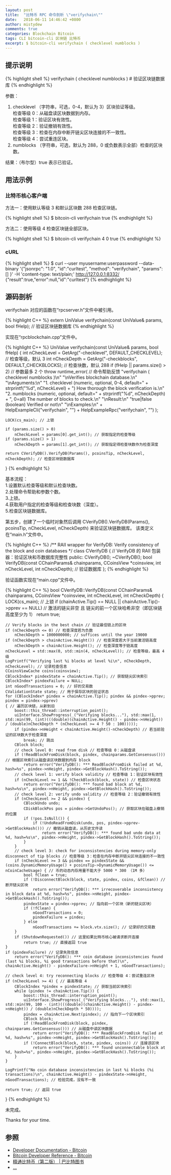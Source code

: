 ```yaml
---
layout: post
title:  "比特币 RPC 命令剖析 \"verifychain\""
date:   2018-06-11 14:46:42 +0800
author: mistydew
comments: true
categories: Blockchain Bitcoin
tags: CLI bitcoin-cli 区块链 比特币
excerpt: $ bitcoin-cli verifychain ( checklevel numblocks )
---
```

## 提示说明

{% highlight shell %}
verifychain ( checklevel numblocks ) # 验证区块链数据库
{% endhighlight %}

参数：<br>
1. checklevel （字符串，可选，0-4，默认为 3）区块验证等级。<br>
检查等级 0：从磁盘读区块数据到内存。<br>
检查等级 1：验证区块有效性。<br>
检查等级 2：验证撤销有效性。<br>
检查等级 3：检查在内存中断开链尖区块连接的不一致性。<br>
检查等级 4：尝试重连区块。<br>
2. numblocks （字符串，可选，默认为 288，0 或负数表示全部）检查的区块数。

结果：（布尔型）true 表示已验证。

## 用法示例

### 比特币核心客户端

方法一：使用默认等级 3 和默认区块数 288 检查区块链。

{% highlight shell %}
$ bitcoin-cli verifychain
true
{% endhighlight %}

方法二：使用等级 4 检查区块链全部区块。

{% highlight shell %}
$ bitcoin-cli verifychain 4 0
true
{% endhighlight %}

### cURL

{% highlight shell %}
$ curl --user myusername:userpassword --data-binary '{"jsonrpc": "1.0", "id":"curltest", "method": "verifychain", "params": [] }' -H 'content-type: text/plain;' http://127.0.0.1:8332/
{"result":true,"error":null,"id":"curltest"}
{% endhighlight %}

## 源码剖析
verifychain 对应的函数在“rpcserver.h”文件中被引用。

{% highlight C++ %}
extern UniValue verifychain(const UniValue& params, bool fHelp); // 验证区块链数据库
{% endhighlight %}

实现在“rpcblockchain.cpp”文件中。

{% highlight C++ %}
UniValue verifychain(const UniValue& params, bool fHelp)
{
    int nCheckLevel = GetArg("-checklevel", DEFAULT_CHECKLEVEL); // 检查等级，默认 3
    int nCheckDepth = GetArg("-checkblocks", DEFAULT_CHECKBLOCKS); // 检查块数，默认 288
    if (fHelp || params.size() > 2) // 参数最多 2 个
        throw runtime_error( // 命令帮助反馈
            "verifychain ( checklevel numblocks )\n"
            "\nVerifies blockchain database.\n"
            "\nArguments:\n"
            "1. checklevel   (numeric, optional, 0-4, default=" + strprintf("%d", nCheckLevel) + ") How thorough the block verification is.\n"
            "2. numblocks    (numeric, optional, default=" + strprintf("%d", nCheckDepth) + ", 0=all) The number of blocks to check.\n"
            "\nResult:\n"
            "true|false       (boolean) Verified or not\n"
            "\nExamples:\n"
            + HelpExampleCli("verifychain", "")
            + HelpExampleRpc("verifychain", "")
        );

    LOCK(cs_main); // 上锁

    if (params.size() > 0)
        nCheckLevel = params[0].get_int(); // 获取指定的检查等级
    if (params.size() > 1)
        nCheckDepth = params[1].get_int(); // 获取指定得检查块数作为检查深度

    return CVerifyDB().VerifyDB(Params(), pcoinsTip, nCheckLevel, nCheckDepth); // 检查区块链数据库
}
{% endhighlight %}

基本流程：<br>
1.设置默认检查等级和默认检查块数。<br>
2.处理命令帮助和参数个数。<br>
3.上锁。<br>
4.获取用户指定的检查等级和检查块数（深度）。<br>
5.检查区块链数据库。

第五步，创建了一个临时对象然后调用 CVerifyDB().VerifyDB(Params(), pcoinsTip, nCheckLevel, nCheckDepth) 来验证区块链数据库。
该类定义在“main.h”文件中。

{% highlight C++ %}
/** RAII wrapper for VerifyDB: Verify consistency of the block and coin databases */
class CVerifyDB { // VerifyDB 的 RAII 包装器：验证区块和币数据库完整性
public:
    CVerifyDB();
    ~CVerifyDB();
    bool VerifyDB(const CChainParams& chainparams, CCoinsView *coinsview, int nCheckLevel, int nCheckDepth); // 验证数据库
};
{% endhighlight %}

验证函数实现在“main.cpp”文件中。

{% highlight C++ %}
bool CVerifyDB::VerifyDB(const CChainParams& chainparams, CCoinsView *coinsview, int nCheckLevel, int nCheckDepth)
{
    LOCK(cs_main); // 上锁
    if (chainActive.Tip() == NULL || chainActive.Tip()->pprev == NULL) // 激活的链尖非空 且 链尖的前一个区块哈希非空（即区块链高度至少为 1）
        return true;

    // Verify blocks in the best chain // 验证最佳链上的区块
    if (nCheckDepth <= 0) // 检查深度若为负数
        nCheckDepth = 1000000000; // suffices until the year 19000
    if (nCheckDepth > chainActive.Height()) // 检查深度若大于当前激活链高度
        nCheckDepth = chainActive.Height(); // 检查深度等于链高度
    nCheckLevel = std::max(0, std::min(4, nCheckLevel)); // 检查等级，最高 4 级
    LogPrintf("Verifying last %i blocks at level %i\n", nCheckDepth, nCheckLevel); // 记录检查信息
    CCoinsViewCache coins(coinsview);
    CBlockIndex* pindexState = chainActive.Tip(); // 获取链尖区块索引
    CBlockIndex* pindexFailure = NULL;
    int nGoodTransactions = 0; // 好的交易数
    CValidationState state; // 用于保存区块的验证状态
    for (CBlockIndex* pindex = chainActive.Tip(); pindex && pindex->pprev; pindex = pindex->pprev)
    { // 遍历区块链，从新到旧
        boost::this_thread::interruption_point();
        uiInterface.ShowProgress(_("Verifying blocks..."), std::max(1, std::min(99, (int)(((double)(chainActive.Height() - pindex->nHeight)) / (double)nCheckDepth * (nCheckLevel >= 4 ? 50 : 100)))));
        if (pindex->nHeight < chainActive.Height()-nCheckDepth) // 若当前验证的区块数大于检查深度
            break; // 跳出
        CBlock block;
        // check level 0: read from disk // 检查等级 0：从磁盘读
        if (!ReadBlockFromDisk(block, pindex, chainparams.GetConsensus())) // 根据区块索引从磁盘读区块数据到内存 block
            return error("VerifyDB(): *** ReadBlockFromDisk failed at %d, hash=%s", pindex->nHeight, pindex->GetBlockHash().ToString());
        // check level 1: verify block validity // 检查等级 1：验证区块有效性
        if (nCheckLevel >= 1 && !CheckBlock(block, state)) // 检查区块状态
            return error("VerifyDB(): *** found bad block at %d, hash=%s\n", pindex->nHeight, pindex->GetBlockHash().ToString());
        // check level 2: verify undo validity // 检查等级 2：验证撤销有效性
        if (nCheckLevel >= 2 && pindex) {
            CBlockUndo undo;
            CDiskBlockPos pos = pindex->GetUndoPos(); // 获取区块在磁盘上撤销的位置
            if (!pos.IsNull()) {
                if (!UndoReadFromDisk(undo, pos, pindex->pprev->GetBlockHash())) // 撤销从磁盘读，从历史文件读
                    return error("VerifyDB(): *** found bad undo data at %d, hash=%s\n", pindex->nHeight, pindex->GetBlockHash().ToString());
            }
        }
        // check level 3: check for inconsistencies during memory-only disconnect of tip blocks // 检查等级 3：检查在内存中断开链尖区块连接的不一致性
        if (nCheckLevel >= 3 && pindex == pindexState && (coins.DynamicMemoryUsage() + pcoinsTip->DynamicMemoryUsage()) <= nCoinCacheUsage) { // 币的动态内存用量不能大于 5000 * 300 （1M 多）
            bool fClean = true;
            if (!DisconnectBlock(block, state, pindex, coins, &fClean)) // 断开链尖区块
                return error("VerifyDB(): *** irrecoverable inconsistency in block data at %d, hash=%s", pindex->nHeight, pindex->GetBlockHash().ToString());
            pindexState = pindex->pprev; // 指向前一个区块（新的链尖区块）
            if (!fClean) {
                nGoodTransactions = 0;
                pindexFailure = pindex;
            } else
                nGoodTransactions += block.vtx.size(); // 记录好的交易数
        }
        if (ShutdownRequested()) // 这里如果比特币核心被请求断开连接
            return true; // 直接返回 true
    }
    if (pindexFailure) // 记录失败信息
        return error("VerifyDB(): *** coin database inconsistencies found (last %i blocks, %i good transactions before that)\n", chainActive.Height() - pindexFailure->nHeight + 1, nGoodTransactions);

    // check level 4: try reconnecting blocks // 检查等级 4：尝试重连区块
    if (nCheckLevel >= 4) { // 最高等级 4
        CBlockIndex *pindex = pindexState; // 获取当前区块索引
        while (pindex != chainActive.Tip()) {
            boost::this_thread::interruption_point();
            uiInterface.ShowProgress(_("Verifying blocks..."), std::max(1, std::min(99, 100 - (int)(((double)(chainActive.Height() - pindex->nHeight)) / (double)nCheckDepth * 50))));
            pindex = chainActive.Next(pindex); // 指向下一个区块索引
            CBlock block;
            if (!ReadBlockFromDisk(block, pindex, chainparams.GetConsensus())) // 从磁盘中读区块数据
                return error("VerifyDB(): *** ReadBlockFromDisk failed at %d, hash=%s", pindex->nHeight, pindex->GetBlockHash().ToString());
            if (!ConnectBlock(block, state, pindex, coins)) // 连接该区块
                return error("VerifyDB(): *** found unconnectable block at %d, hash=%s", pindex->nHeight, pindex->GetBlockHash().ToString());
        }
    }

    LogPrintf("No coin database inconsistencies in last %i blocks (%i transactions)\n", chainActive.Height() - pindexState->nHeight, nGoodTransactions); // 检验完成，没有不一致

    return true; // 返回 true
}
{% endhighlight %}

未完成。

Thanks for your time.

## 参照
* [Developer Documentation - Bitcoin](https://bitcoin.org/en/developer-documentation)
* [Bitcoin Developer Reference - Bitcoin](https://bitcoin.org/en/developer-reference#verifychain)
* [精通比特币（第二版） \| 巴比特图书](http://book.8btc.com/masterbitcoin2cn)
* [...](https://github.com/mistydew/blockchain)
